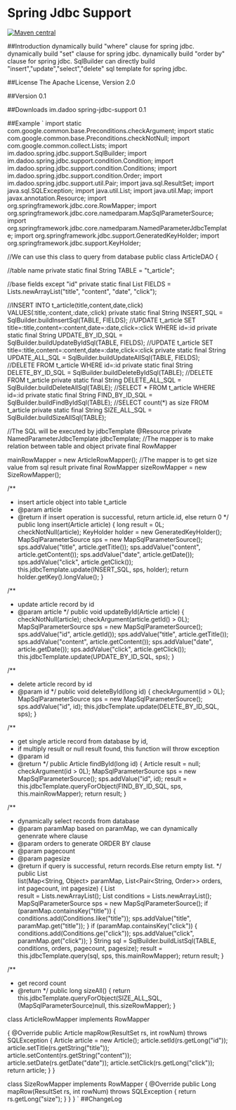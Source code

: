 Spring Jdbc Support
===================
[![Maven central](https://maven-badges.herokuapp.com/maven-central/im.dadoo/spring-jdbc-support/badge.svg)](https://maven-badges.herokuapp.com/maven-central/im.dadoo/spring-jdbc-support)

##Introduction
dynamically build "where" clause for spring jdbc.
dynamically build "set" clause for spring jdbc.
dynamically build "order by" clause for spring jdbc.
SqlBuilder can directly build "insert","update","select","delete" sql template for spring jdbc.

##License
The Apache License, Version 2.0

##Version
0.1

##Downloads
<dependency>
  <groupId>im.dadoo</groupId>
  <artifactId>spring-jdbc-support</artifactId>
  <version>0.1</version>
</dependency>

##Example
`
import static com.google.common.base.Preconditions.checkArgument;
import static com.google.common.base.Preconditions.checkNotNull;
import com.google.common.collect.Lists;
import im.dadoo.spring.jdbc.support.SqlBuilder;
import im.dadoo.spring.jdbc.support.condition.Condition;
import im.dadoo.spring.jdbc.support.condition.Conditions;
import im.dadoo.spring.jdbc.support.condition.Order;
import im.dadoo.spring.jdbc.support.util.Pair;
import java.sql.ResultSet;
import java.sql.SQLException;
import java.util.List;
import java.util.Map;
import javax.annotation.Resource;
import org.springframework.jdbc.core.RowMapper;
import org.springframework.jdbc.core.namedparam.MapSqlParameterSource;
import org.springframework.jdbc.core.namedparam.NamedParameterJdbcTemplate;
import org.springframework.jdbc.support.GeneratedKeyHolder;
import org.springframework.jdbc.support.KeyHolder;

//We can use this class to query from database
public class ArticleDAO {

  //table name
  private static final String TABLE = "t_article";

  //base fields except "id"
  private static final List<String> FIELDS
          = Lists.newArrayList("title", "content", "date", "click");

  //INSERT INTO t_article(title,content,date,click) VALUES(:title,:content,:date,:click)
  private static final String INSERT_SQL = SqlBuilder.buildInsertSql(TABLE, FIELDS);
  //UPDATE t_article SET title=:title,content=:content,date=:date,click=:click WHERE id=:id
  private static final String UPDATE_BY_ID_SQL = SqlBuilder.buildUpdateByIdSql(TABLE, FIELDS);
  //UPDATE t_article SET title=:title,content=:content,date=:date,click=:click
  private static final String UPDATE_ALL_SQL = SqlBuilder.buildUpdateAllSql(TABLE, FIELDS);
  //DELETE FROM t_article WHERE id=:id
  private static final String DELETE_BY_ID_SQL = SqlBuilder.buildDeleteByIdSql(TABLE);
  //DELETE FROM t_article
  private static final String DELETE_ALL_SQL = SqlBuilder.buildDeleteAllSql(TABLE);
  //SELECT * FROM t_article WHERE id=:id
  private static final String FIND_BY_ID_SQL = SqlBuilder.buildFindByIdSql(TABLE);
  //SELECT count(*) as size FROM t_article
  private static final String SIZE_ALL_SQL = SqlBuilder.buildSizeAllSql(TABLE);

  //The SQL will be executed by jdbcTemplate
  @Resource
  private NamedParameterJdbcTemplate jdbcTemplate;
  //The mapper is to make relation between table and object
  private final RowMapper<Article> mainRowMapper = new ArticleRowMapper();
  //The mapper is to get size value from sql result
  private final RowMapper<Long> sizeRowMapper = new SizeRowMapper();

  /**
   * insert article object into table t_article
   * @param article 
   * @return if insert operation is successful, return article.id, else return 0
   */
  public long insert(Article article) {
    long result = 0L;
    checkNotNull(article);
    KeyHolder holder = new GeneratedKeyHolder();
    MapSqlParameterSource sps = new MapSqlParameterSource();
    sps.addValue("title", article.getTitle());
    sps.addValue("content", article.getContent());
    sps.addValue("date", article.getDate());
    sps.addValue("click", article.getClick());
    this.jdbcTemplate.update(INSERT_SQL, sps, holder);
    return holder.getKey().longValue();
  }

  /**
   * update article record by id
   * @param article 
   */
  public void updateById(Article article) {
    checkNotNull(article);
    checkArgument(article.getId() > 0L);
    MapSqlParameterSource sps = new MapSqlParameterSource();
    sps.addValue("id", article.getId());
    sps.addValue("title", article.getTitle());
    sps.addValue("content", article.getContent());
    sps.addValue("date", article.getDate());
    sps.addValue("click", article.getClick());
    this.jdbcTemplate.update(UPDATE_BY_ID_SQL, sps);
  }
  
  /**
   * delete article record by id
   * @param id 
   */
  public void deleteById(long id) {
    checkArgument(id > 0L);
    MapSqlParameterSource sps = new MapSqlParameterSource();
    sps.addValue("id", id);
    this.jdbcTemplate.update(DELETE_BY_ID_SQL, sps);
  }
  
  /**
   * get single article record from database by id,
   * if multiply result or null result found, this function will throw exception
   * @param id
   * @return 
   */
  public Article findById(long id) {
    Article result = null;
    checkArgument(id > 0L);
    MapSqlParameterSource sps = new MapSqlParameterSource();
    sps.addValue("id", id);
    result = this.jdbcTemplate.queryForObject(FIND_BY_ID_SQL, sps, this.mainRowMapper);
    return result;
  }
  
  /**
   * dynamically select records from database
   * @param paramMap based on paramMap, we can dynamically genenrate where clause
   * @param orders to generate ORDER BY clause
   * @param pagecount
   * @param pagesize
   * @return if query is successful, return records.Else return empty list.
   */
  public List<Article> list(Map<String, Object> paramMap, List<Pair<String, Order>> orders, 
          int pagecount, int pagesize) {
    List<Article> result = Lists.newArrayList();
    List<Condition> conditions = Lists.newArrayList();
    MapSqlParameterSource sps = new MapSqlParameterSource();
    if (paramMap.containsKey("title")) {
      conditions.add(Conditions.like("title"));
      sps.addValue("title", paramMap.get("title"));
    }
    if (paramMap.containsKey("click")) {
      conditions.add(Conditions.ge("click"));
      sps.addValue("click", paramMap.get("click"));
    }
    String sql = SqlBuilder.buildListSql(TABLE, conditions, orders, pagecount, pagesize);
    result = this.jdbcTemplate.query(sql, sps, this.mainRowMapper);
    return result;
  }
  
  /**
   * get record count
   * @return 
   */
  public long sizeAll() {
    return this.jdbcTemplate.queryForObject(SIZE_ALL_SQL, (MapSqlParameterSource)null, this.sizeRowMapper);
  }
  
  class ArticleRowMapper implements RowMapper<Article> {
    @Override
    public Article mapRow(ResultSet rs, int rowNum) throws SQLException {
      Article article = new Article();
      article.setId(rs.getLong("id"));
      article.setTitle(rs.getString("title"));
      article.setContent(rs.getString("content"));
      article.setDate(rs.getDate("date"));
      article.setClick(rs.getLong("click"));
      return article;
    }
  }
  
  class SizeRowMapper implements RowMapper<Long> {
    @Override
    public Long mapRow(ResultSet rs, int rowNum) throws SQLException {
      return rs.getLong("size");
    }
  }
}
`
##ChangeLog